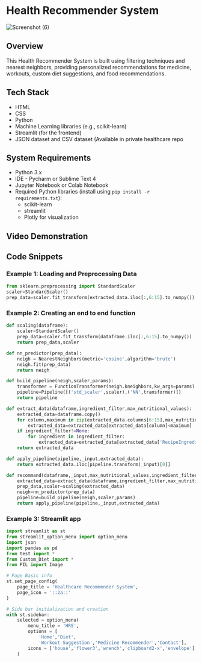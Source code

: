 # Health Recommender System

![Screenshot (6)](https://github.com/vjabhi000985/Healthcare-Recommender/assets/46738718/8a96196e-9b6a-4a82-8e8d-3670c6e74f01)

## Overview

This Health Recommender System is built using filtering techniques and nearest neighbors, providing personalized recommendations for medicine, workouts, custom diet suggestions, and food recommendations.

## Tech Stack

- HTML
- CSS
- Python
- Machine Learning libraries (e.g., scikit-learn)
- Streamlit (for the frontend)
- JSON dataset and CSV dataset (Available in private healthcare repo

## System Requirements

- Python 3.x
- IDE - Pycharm or Sublime Text 4
- Jupyter Notebook or Colab Notebook
- Required Python libraries (install using `pip install -r requirements.txt`):
  - scikit-learn
  - streamlit
  - Plotly for visualization
 
## Video Demonstration


## Code Snippets

### Example 1: Loading and Preprocessing Data

```python
from sklearn.preprocessing import StandardScaler
scaler=StandardScaler()
prep_data=scaler.fit_transform(extracted_data.iloc[:,6:15].to_numpy())
```
### Example 2: Creating an end to end function
```python
def scaling(dataframe):
    scaler=StandardScaler()
    prep_data=scaler.fit_transform(dataframe.iloc[:,6:15].to_numpy())
    return prep_data,scaler

def nn_predictor(prep_data):
    neigh = NearestNeighbors(metric='cosine',algorithm='brute')
    neigh.fit(prep_data)
    return neigh

def build_pipeline(neigh,scaler,params):
    transformer = FunctionTransformer(neigh.kneighbors,kw_args=params)
    pipeline=Pipeline([('std_scaler',scaler),('NN',transformer)])
    return pipeline

def extract_data(dataframe,ingredient_filter,max_nutritional_values):
    extracted_data=dataframe.copy()
    for column,maximum in zip(extracted_data.columns[6:15],max_nutritional_values):
        extracted_data=extracted_data[extracted_data[column]<maximum]
    if ingredient_filter!=None:
        for ingredient in ingredient_filter:
            extracted_data=extracted_data[extracted_data['RecipeIngredientParts'].str.contains(ingredient,regex=False)] 
    return extracted_data

def apply_pipeline(pipeline,_input,extracted_data):
    return extracted_data.iloc[pipeline.transform(_input)[0]]

def recommand(dataframe,_input,max_nutritional_values,ingredient_filter=None,params={'return_distance':False}):
    extracted_data=extract_data(dataframe,ingredient_filter,max_nutritional_values)
    prep_data,scaler=scaling(extracted_data)
    neigh=nn_predictor(prep_data)
    pipeline=build_pipeline(neigh,scaler,params)
    return apply_pipeline(pipeline,_input,extracted_data)
```
### Example 3: Streamlit app
```python
import streamlit as st
from streamlit_option_menu import option_menu
import json
import pandas as pd
from test import *
from Custom_Diet import *
from PIL import Image

# Page Basic info
st.set_page_config(
	page_title = 'Healthcare Recommender System',
	page_icon = '::2a::'
)

# Side bar initialization and creation
with st.sidebar:
	selected = option_menu(
		menu_title = 'HRS',
		options = [	
			'Home','Diet',
			'Workout Suggestion','Medicine Recommender','Contact'],
		icons = ['house','flower3','wrench','clipboard2-x','envelope'],
	)
```
